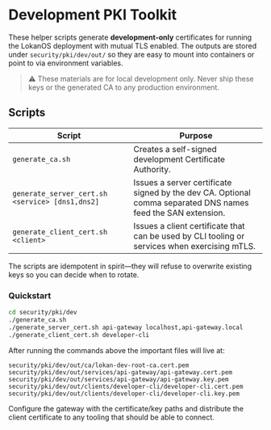# Development PKI Toolkit

These helper scripts generate **development-only** certificates for running the LokanOS
deployment with mutual TLS enabled. The outputs are stored under
`security/pki/dev/out/` so they are easy to mount into containers or point to via
environment variables.

> ⚠️ These materials are for local development only. Never ship these keys or
> the generated CA to any production environment.

## Scripts

| Script | Purpose |
| --- | --- |
| `generate_ca.sh` | Creates a self-signed development Certificate Authority. |
| `generate_server_cert.sh <service> [dns1,dns2]` | Issues a server certificate signed by the dev CA. Optional comma separated DNS names feed the SAN extension. |
| `generate_client_cert.sh <client>` | Issues a client certificate that can be used by CLI tooling or services when exercising mTLS. |

The scripts are idempotent in spirit—they will refuse to overwrite existing keys
so you can decide when to rotate.

### Quickstart

```bash
cd security/pki/dev
./generate_ca.sh
./generate_server_cert.sh api-gateway localhost,api-gateway.local
./generate_client_cert.sh developer-cli
```

After running the commands above the important files will live at:

```
security/pki/dev/out/ca/lokan-dev-root-ca.cert.pem
security/pki/dev/out/services/api-gateway/api-gateway.cert.pem
security/pki/dev/out/services/api-gateway/api-gateway.key.pem
security/pki/dev/out/clients/developer-cli/developer-cli.cert.pem
security/pki/dev/out/clients/developer-cli/developer-cli.key.pem
```

Configure the gateway with the certificate/key paths and distribute the client
certificate to any tooling that should be able to connect.
